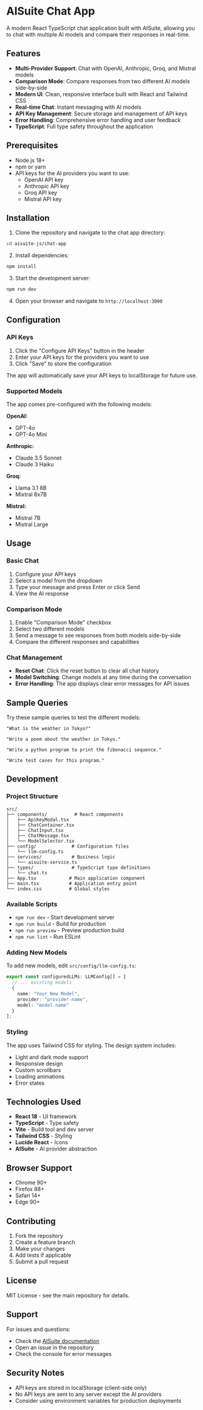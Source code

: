 # AISuite Chat App

A modern React TypeScript chat application built with AISuite, allowing you to chat with multiple AI models and compare their responses in real-time.

## Features

- **Multi-Provider Support**: Chat with OpenAI, Anthropic, Groq, and Mistral models
- **Comparison Mode**: Compare responses from two different AI models side-by-side
- **Modern UI**: Clean, responsive interface built with React and Tailwind CSS
- **Real-time Chat**: Instant messaging with AI models
- **API Key Management**: Secure storage and management of API keys
- **Error Handling**: Comprehensive error handling and user feedback
- **TypeScript**: Full type safety throughout the application

## Prerequisites

- Node.js 18+ 
- npm or yarn
- API keys for the AI providers you want to use:
  - OpenAI API key
  - Anthropic API key
  - Groq API key
  - Mistral API key

## Installation

1. Clone the repository and navigate to the chat app directory:
```bash
cd aisuite-js/chat-app
```

2. Install dependencies:
```bash
npm install
```

3. Start the development server:
```bash
npm run dev
```

4. Open your browser and navigate to `http://localhost:3000`

## Configuration

### API Keys

1. Click the "Configure API Keys" button in the header
2. Enter your API keys for the providers you want to use
3. Click "Save" to store the configuration

The app will automatically save your API keys to localStorage for future use.

### Supported Models

The app comes pre-configured with the following models:

**OpenAI:**
- GPT-4o
- GPT-4o Mini

**Anthropic:**
- Claude 3.5 Sonnet
- Claude 3 Haiku

**Groq:**
- Llama 3.1 8B
- Mixtral 8x7B

**Mistral:**
- Mistral 7B
- Mistral Large

## Usage

### Basic Chat

1. Configure your API keys
2. Select a model from the dropdown
3. Type your message and press Enter or click Send
4. View the AI response

### Comparison Mode

1. Enable "Comparison Mode" checkbox
2. Select two different models
3. Send a message to see responses from both models side-by-side
4. Compare the different responses and capabilities

### Chat Management

- **Reset Chat**: Click the reset button to clear all chat history
- **Model Switching**: Change models at any time during the conversation
- **Error Handling**: The app displays clear error messages for API issues

## Sample Queries

Try these sample queries to test the different models:

```
"What is the weather in Tokyo?"
```

```
"Write a poem about the weather in Tokyo."
```

```
"Write a python program to print the fibonacci sequence."
```

```
"Write test cases for this program."
```

## Development

### Project Structure

```
src/
├── components/          # React components
│   ├── ApiKeyModal.tsx
│   ├── ChatContainer.tsx
│   ├── ChatInput.tsx
│   ├── ChatMessage.tsx
│   └── ModelSelector.tsx
├── config/             # Configuration files
│   └── llm-config.ts
├── services/           # Business logic
│   └── aisuite-service.ts
├── types/              # TypeScript type definitions
│   └── chat.ts
├── App.tsx            # Main application component
├── main.tsx           # Application entry point
└── index.css          # Global styles
```

### Available Scripts

- `npm run dev` - Start development server
- `npm run build` - Build for production
- `npm run preview` - Preview production build
- `npm run lint` - Run ESLint

### Adding New Models

To add new models, edit `src/config/llm-config.ts`:

```typescript
export const configuredLLMs: LLMConfig[] = [
  // ... existing models
  {
    name: "Your New Model",
    provider: "provider-name",
    model: "model-name"
  }
];
```

### Styling

The app uses Tailwind CSS for styling. The design system includes:

- Light and dark mode support
- Responsive design
- Custom scrollbars
- Loading animations
- Error states

## Technologies Used

- **React 18** - UI framework
- **TypeScript** - Type safety
- **Vite** - Build tool and dev server
- **Tailwind CSS** - Styling
- **Lucide React** - Icons
- **AISuite** - AI provider abstraction

## Browser Support

- Chrome 90+
- Firefox 88+
- Safari 14+
- Edge 90+

## Contributing

1. Fork the repository
2. Create a feature branch
3. Make your changes
4. Add tests if applicable
5. Submit a pull request

## License

MIT License - see the main repository for details.

## Support

For issues and questions:
- Check the [AISuite documentation](https://github.com/andrewyng/aisuite)
- Open an issue in the repository
- Check the console for error messages

## Security Notes

- API keys are stored in localStorage (client-side only)
- No API keys are sent to any server except the AI providers
- Consider using environment variables for production deployments 